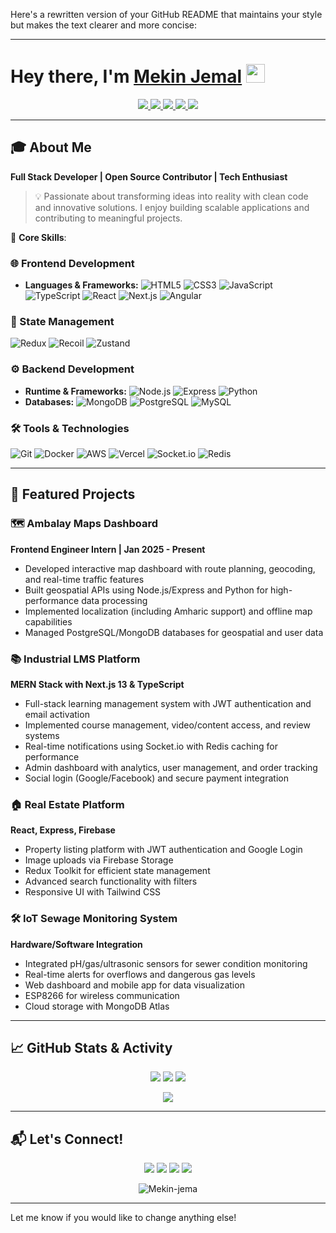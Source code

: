 Here's a rewritten version of your GitHub README that maintains your style but makes the text clearer and more concise:

---

# Hey there, I'm [Mekin Jemal](https://www.linkedin.com/in/mekin-jemal-7933b42a3/) <img src="https://github.com/TheDudeThatCode/TheDudeThatCode/blob/master/Assets/Hi.gif" width="30px" style="margin-bottom: -5px; animation: wave 2s infinite;">

<p align="center">
  <a href="https://www.linkedin.com/in/mekin-jemal-7933b42a3/">
    <img src="https://img.shields.io/badge/LinkedIn-0077B5?style=for-the-badge&logo=linkedin&logoColor=white" /> 
  </a> 
  <a href="mailto:mekinjemal999@gmail.com">
    <img src="https://img.shields.io/badge/Gmail-D14836?style=for-the-badge&logo=gmail&logoColor=white" />
  </a>
  <a href="https://twitter.com/mekinjemal_seth">
    <img src="https://img.shields.io/badge/Twitter-1DA1F2?style=for-the-badge&logo=twitter&logoColor=white" />
  </a>
  <a href="https://www.instagram.com/mekin.jemal/">
    <img src="https://img.shields.io/badge/Instagram-E4405F?style=for-the-badge&logo=instagram&logoColor=white" />
  </a>
  <a href="https://www.buymeacoffee.com/mekinjemald">
    <img src="https://img.shields.io/badge/Buy_Me_A_Coffee-FFDD00?style=for-the-badge&logo=buy-me-a-coffee&logoColor=black" />
  </a>
</p>

---

## 🎓 About Me

**Full Stack Developer | Open Source Contributor | Tech Enthusiast**

> 💡 Passionate about transforming ideas into reality with clean code and innovative solutions. I enjoy building scalable applications and contributing to meaningful projects.

🔑 **Core Skills**:

### 🌐 Frontend Development
- **Languages & Frameworks:**
  ![HTML5](https://img.shields.io/badge/HTML5-E34F26?style=flat-square&logo=html5&logoColor=white)
  ![CSS3](https://img.shields.io/badge/CSS3-1572B6?style=flat-square&logo=css3&logoColor=white)
  ![JavaScript](https://img.shields.io/badge/JavaScript-F7DF1E?style=flat-square&logo=javascript&logoColor=black)
  ![TypeScript](https://img.shields.io/badge/TypeScript-3178C6?style=flat-square&logo=typescript&logoColor=white)
  ![React](https://img.shields.io/badge/React-20232A?style=flat-square&logo=react&logoColor=61DAFB)
  ![Next.js](https://img.shields.io/badge/Next.js-000000?style=flat-square&logo=nextdotjs&logoColor=white)
  ![Angular](https://img.shields.io/badge/Angular-DD0031?style=flat-square&logo=angular&logoColor=white)

### 🔄 State Management
![Redux](https://img.shields.io/badge/Redux-764ABC?style=flat-square&logo=redux&logoColor=white)
![Recoil](https://img.shields.io/badge/Recoil-007AF4?style=flat-square&logo=recoil&logoColor=white)
![Zustand](https://img.shields.io/badge/Zustand-000000?style=flat-square&logo=zustand&logoColor=white)

### ⚙️ Backend Development
- **Runtime & Frameworks:**
  ![Node.js](https://img.shields.io/badge/Node.js-339933?style=flat-square&logo=nodedotjs&logoColor=white)
  ![Express](https://img.shields.io/badge/Express-000000?style=flat-square&logo=express&logoColor=white)
  ![Python](https://img.shields.io/badge/Python-3776AB?style=flat-square&logo=python&logoColor=white)
- **Databases:**
  ![MongoDB](https://img.shields.io/badge/MongoDB-47A248?style=flat-square&logo=mongodb&logoColor=white)
  ![PostgreSQL](https://img.shields.io/badge/PostgreSQL-4169E1?style=flat-square&logo=postgresql&logoColor=white)
  ![MySQL](https://img.shields.io/badge/MySQL-4479A1?style=flat-square&logo=mysql&logoColor=white)

### 🛠️ Tools & Technologies
![Git](https://img.shields.io/badge/Git-F05032?style=flat-square&logo=git&logoColor=white)
![Docker](https://img.shields.io/badge/Docker-2496ED?style=flat-square&logo=docker&logoColor=white)
![AWS](https://img.shields.io/badge/AWS-232F3E?style=flat-square&logo=amazonaws&logoColor=white)
![Vercel](https://img.shields.io/badge/Vercel-000000?style=flat-square&logo=vercel&logoColor=white)
![Socket.io](https://img.shields.io/badge/Socket.io-010101?style=flat-square&logo=socketdotio&logoColor=white)
![Redis](https://img.shields.io/badge/Redis-DC382D?style=flat-square&logo=redis&logoColor=white)

---

## 🚀 Featured Projects

### 🗺️ Ambalay Maps Dashboard
**Frontend Engineer Intern | Jan 2025 - Present**  
- Developed interactive map dashboard with route planning, geocoding, and real-time traffic features
- Built geospatial APIs using Node.js/Express and Python for high-performance data processing
- Implemented localization (including Amharic support) and offline map capabilities
- Managed PostgreSQL/MongoDB databases for geospatial and user data

### 📚 Industrial LMS Platform
**MERN Stack with Next.js 13 & TypeScript**  
- Full-stack learning management system with JWT authentication and email activation
- Implemented course management, video/content access, and review systems
- Real-time notifications using Socket.io with Redis caching for performance
- Admin dashboard with analytics, user management, and order tracking
- Social login (Google/Facebook) and secure payment integration

### 🏠 Real Estate Platform
**React, Express, Firebase**  
- Property listing platform with JWT authentication and Google Login
- Image uploads via Firebase Storage
- Redux Toolkit for efficient state management
- Advanced search functionality with filters
- Responsive UI with Tailwind CSS

### 🛠️ IoT Sewage Monitoring System
**Hardware/Software Integration**  
- Integrated pH/gas/ultrasonic sensors for sewer condition monitoring
- Real-time alerts for overflows and dangerous gas levels
- Web dashboard and mobile app for data visualization
- ESP8266 for wireless communication
- Cloud storage with MongoDB Atlas

---

## 📈 GitHub Stats & Activity

<p align="center">
  <img src="https://github-readme-stats.vercel.app/api?username=Mekin-jema&show_icons=true&theme=dracula&include_all_commits=true" />
  <img src="https://github-readme-streak-stats.herokuapp.com/?user=Mekin-jema&theme=dracula" />
  <img src="https://github-readme-stats.vercel.app/api/top-langs/?username=Mekin-jema&layout=compact&theme=dracula&langs_count=8" />
</p>

<p align="center">
  <img src="https://github-profile-summary-cards.vercel.app/api/cards/profile-details?username=Mekin-jema&theme=dracula" />
</p>

---

## 📬 Let's Connect!
<p align="center">
  <a href="https://www.linkedin.com/in/mekin-jemal-7933b42a3/"><img src="https://img.shields.io/badge/LinkedIn-0077B5?style=for-the-badge&logo=linkedin&logoColor=white" /></a>
  <a href="mailto:mekinjemal999@gmail.com"><img src="https://img.shields.io/badge/Gmail-D14836?style=for-the-badge&logo=gmail&logoColor=white" /></a>
  <a href="https://twitter.com/mekinjemal_seth"><img src="https://img.shields.io/badge/Twitter-1DA1F2?style=for-the-badge&logo=twitter&logoColor=white" /></a>
  <a href="https://www.buymeacoffee.com/mekinjemald"><img src="https://img.shields.io/badge/Buy_Me_A_Coffee-FFDD00?style=for-the-badge&logo=buy-me-a-coffee&logoColor=black" /></a>
</p>

<p align="center">
  <img src="https://komarev.com/ghpvc/?username=Mekin-jema&label=Profile%20views&color=0e75b6&style=flat" alt="Mekin-jema" /> 
</p>

---

Let me know if you would like to change anything else!
